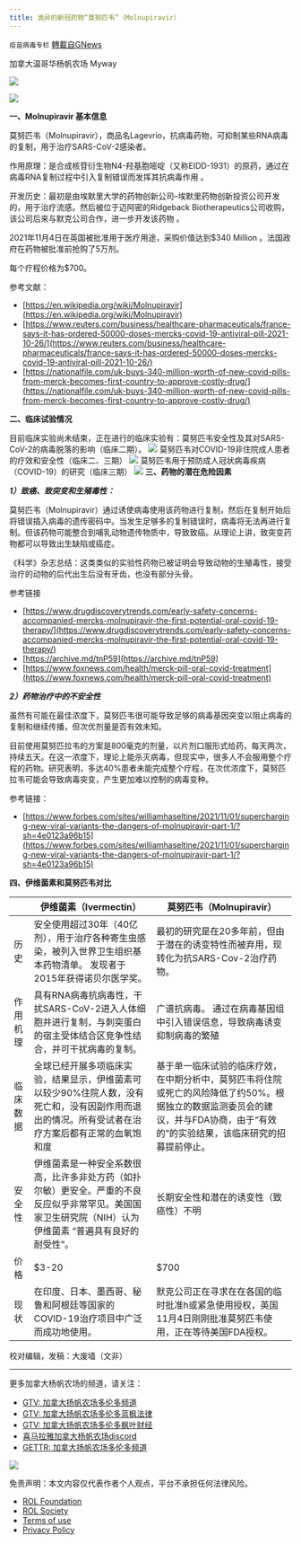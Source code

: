 ```yaml
---
title: 诡异的新冠药物“莫努匹韦”（Molnupiravir）
---
```

`疫苗病毒专栏` [轉載自GNews](https://gnews.org/zh-hans/1657208/)

加拿大温哥华杨帆农场 Myway


![](https://assets.gnews.org/wp-content/uploads/2021/11/图片-1-5.png)

![](https://assets.gnews.org/wp-content/uploads/2021/11/图片sd.jpg)


**一、Molnupiravir 基本信息**

莫努匹韦（Molnupiravir），商品名Lagevrio，抗病毒药物，可抑制某些RNA病毒的复制，用于治疗SARS-CoV-2感染者。

作用原理：是合成核苷衍生物N4-羟基胞嘧啶（又称EIDD-1931）的原药，通过在病毒RNA复制过程中引入复制错误而发挥其抗病毒作用 。

开发历史：最初是由埃默里大学的药物创新公司–埃默里药物创新投资公司开发的，用于治疗流感。然后被位于迈阿密的Ridgeback Biotherapeutics公司收购，该公司后来与默克公司合作，进一步开发该药物 。

2021年11月4日在英国被批准用于医疗用途，采购价值达到$340 Million 。法国政府在药物被批准前抢购了5万剂。

每个疗程价格为$700。

参考文献：

- [https://en.wikipedia.org/wiki/Molnupiravir](https://en.wikipedia.org/wiki/Molnupiravir)
- [https://www.reuters.com/business/healthcare-pharmaceuticals/france-says-it-has-ordered-50000-doses-mercks-covid-19-antiviral-pill-2021-10-26/](https://www.reuters.com/business/healthcare-pharmaceuticals/france-says-it-has-ordered-50000-doses-mercks-covid-19-antiviral-pill-2021-10-26/)
- [https://nationalfile.com/uk-buys-340-million-worth-of-new-covid-pills-from-merck-becomes-first-country-to-approve-costly-drug/](https://nationalfile.com/uk-buys-340-million-worth-of-new-covid-pills-from-merck-becomes-first-country-to-approve-costly-drug/)


**二、临床试验情况**

目前临床实验尚未结束，正在进行的临床实验有：莫努匹韦安全性及其对SARS-CoV-2的病毒脱落的影响（临床二期）。
![](https://assets.gnews.org/wp-content/uploads/2021/11/1-71.png)
莫努匹韦对COVID-19非住院成人患者的疗效和安全性（临床二、三期）
![](https://assets.gnews.org/wp-content/uploads/2021/11/2-25.png)
莫努匹韦用于预防成人冠状病毒疾病（COVID-19）的研究（临床三期）
![](https://assets.gnews.org/wp-content/uploads/2021/11/3-17.png)
**三、药物的潜在危险因素**

***1）致癌、致突变和生殖毒性：***

莫努匹韦（Molnupiravir）通过诱使病毒使用该药物进行复制，然后在复制开始后将错误插入病毒的遗传密码中。当发生足够多的复制错误时，病毒将无法再进行复制。但该药物可能整合到哺乳动物遗传物质中，导致致癌。从理论上讲，致突变药物都可以导致出生缺陷或癌症。

《科学》杂志总结：这类类似的实验性药物已被证明会导致动物的生殖毒性，接受治疗的动物的后代出生后没有牙齿，也没有部分头骨。

参考链接

- [https://www.drugdiscoverytrends.com/early-safety-concerns-accompanied-mercks-molnupiravir-the-first-potential-oral-covid-19-therapy/](https://www.drugdiscoverytrends.com/early-safety-concerns-accompanied-mercks-molnupiravir-the-first-potential-oral-covid-19-therapy/)
- [https://archive.md/tnP59](https://archive.md/tnP59)
- [https://www.foxnews.com/health/merck-pill-oral-covid-treatment](https://www.foxnews.com/health/merck-pill-oral-covid-treatment)


***2）药物治疗中的不安全性***

虽然有可能在最佳浓度下，莫努匹韦很可能导致足够的病毒基因突变以阻止病毒的复制和继续传播，但次优剂量是否有效未知。

目前使用莫努匹拉韦的方案是800毫克的剂量，以片剂口服形式给药，每天两次，持续五天。在这一浓度下，理论上能杀灭病毒，但现实中，很多人不会服用整个疗程的药物。研究表明，多达40%患者未能完成整个疗程，在次优浓度下，莫努匹拉韦可能会导致病毒突变，产生更加难以控制的病毒变种。

参考链接：

- [https://www.forbes.com/sites/williamhaseltine/2021/11/01/supercharging-new-viral-variants-the-dangers-of-molnupiravir-part-1/?sh=4e0123a96b15](https://www.forbes.com/sites/williamhaseltine/2021/11/01/supercharging-new-viral-variants-the-dangers-of-molnupiravir-part-1/?sh=4e0123a96b15)


**四、伊维菌素和莫努匹韦对比**


|  | **伊维菌素（****Ivermectin****）** | **莫努匹韦（****Molnupiravir****）** |
| --- | --- | --- |
| 历史 | 安全使用超过30年（40亿剂），用于治疗各种寄生虫感染，被列入世界卫生组织基本药物清单。 发现者于2015年获得诺贝尔医学奖。 | 最初的研究是在20多年前，但由于潜在的诱变特性而被弃用，现转化为抗SARS-Cov-2治疗药物。 |
| 作用机理 | 具有RNA病毒抗病毒性，干扰SARS-CoV-2进入人体细胞并进行复制，与刺突蛋白的宿主受体结合区竞争性结合，并可干扰病毒的复制。 | 广谱抗病毒。 通过在病毒基因组中引入错误信息，导致病毒诱变抑制病毒的繁殖 |
| 临床数据 | 全球已经开展多项临床实验，结果显示，伊维菌素可以较少90%住院人数，没有死亡和，没有因副作用而退出的情况。所有受试者在治疗方案后都有正常的血氧饱和度 | 基于单一临床试验的临床疗效，在中期分析中，莫努匹韦将住院或死亡的风险降低了约50%。根据独立的数据监测委员会的建议，并与FDA协商，由于“有效的”的实验结果，该临床研究的招募提前停止。 |
| 安全性 | 伊维菌素是一种安全系数很高，比许多非处方药（如扑尔敏）更安全。严重的不良反应似乎非常罕见。美国国家卫生研究院（NIH）认为伊维菌素 “普遍具有良好的耐受性”。 | 长期安全性和潜在的诱变性（致癌性）不明 |
| 价格 | $3-20 | $700 |
| 现状 | 在印度、日本、墨西哥、秘鲁和阿根廷等国家的COVID-19治疗项目中广泛而成功地使用。 | 默克公司正在寻求在在各国的临时批准h或紧急使用授权，英国11月4日刚刚批准莫努匹韦使用，正在等待美国FDA授权。 |


校对编辑，发稿：大废墙（文非）

* * *

更多加拿大杨帆农场的频道，请关注：

- [GTV: 加拿大扬帆农场多伦多频道](https://gtv.org/user/5ed43fa02e3bf86d8d0efa12)
- [GTV: 加拿大扬帆农场多伦多蓝枫法律](https://gtv.org/user/605e97e8a54f827240b8048a)
- [GTV: 加拿大扬帆农场多伦多枫叶财经](https://gtv.org/user/5f359954313eaf1e3716cfc1)
- [喜马拉雅加拿大杨帆农场discord](https://discord.com/invite/BUDfsdPjJA)
- [GETTR: 加拿大扬帆农场多伦多频道](https://gettr.com/user/torontofarmcn)

![](https://assets.gnews.org/wp-content/uploads/2021/11/Canada_MPL_banner.png)
 

免责声明：本文内容仅代表作者个人观点，平台不承担任何法律风险。

- [ROL Foundation](https://rolfoundation.org/)
- [ROL Society](https://rolsociety.org/)
- [Terms of use](https://gnews.org/terms-of-use-3/)
- [Privacy Policy](https://gnews.org/privacy-policy/)
